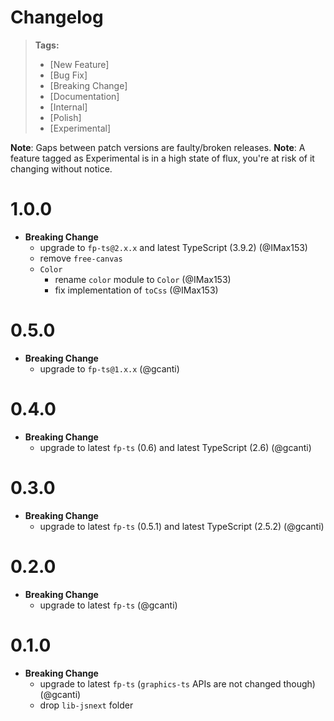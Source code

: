 # Changelog

> **Tags:**
>
> - [New Feature]
> - [Bug Fix]
> - [Breaking Change]
> - [Documentation]
> - [Internal]
> - [Polish]
> - [Experimental]

**Note**: Gaps between patch versions are faulty/broken releases. **Note**: A feature tagged as Experimental is in a
high state of flux, you're at risk of it changing without notice.

# 1.0.0

- **Breaking Change**
  - upgrade to `fp-ts@2.x.x` and latest TypeScript (3.9.2) (@IMax153)
  - remove `free-canvas`
  - `Color`
    - rename `color` module to `Color` (@IMax153)
    - fix implementation of `toCss` (@IMax153)

# 0.5.0

- **Breaking Change**
  - upgrade to `fp-ts@1.x.x` (@gcanti)

# 0.4.0

- **Breaking Change**
  - upgrade to latest `fp-ts` (0.6) and latest TypeScript (2.6) (@gcanti)

# 0.3.0

- **Breaking Change**
  - upgrade to latest `fp-ts` (0.5.1) and latest TypeScript (2.5.2) (@gcanti)

# 0.2.0

- **Breaking Change**
  - upgrade to latest `fp-ts` (@gcanti)

# 0.1.0

- **Breaking Change**
  - upgrade to latest `fp-ts` (`graphics-ts` APIs are not changed though) (@gcanti)
  - drop `lib-jsnext` folder
